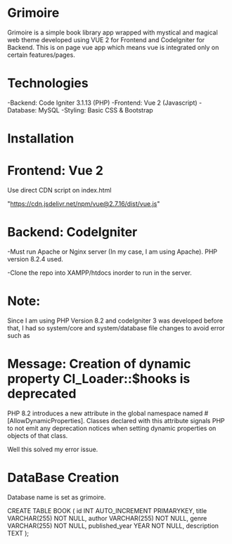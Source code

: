 # Grimoire
 Grimoire is a simple book library app wrapped with mystical and magical web theme developed using VUE 2 for Frontend and CodeIgniter for Backend.
 This is on page vue app which means vue is integrated only on certain features/pages. 

# Technologies
-Backend: Code Igniter 3.1.13 (PHP)
-Frontend: Vue 2 (Javascript)
-Database: MySQL
-Styling: Basic CSS & Bootstrap

# Installation

# Frontend: Vue 2

Use direct CDN script on index.html

"https://cdn.jsdelivr.net/npm/vue@2.7.16/dist/vue.js"

# Backend: CodeIgniter

-Must run Apache or Nginx server (In my case, I am using Apache).
PHP version 8.2.4 used.

-Clone the repo into XAMPP/htdocs inorder to run in the server. 

# Note:
 Since I am using PHP Version 8.2 and codeIgniter 3 was developed before that, I had so system/core and system/database file changes to avoid error such as
# Message: Creation of dynamic property CI_Loader::$hooks is deprecated

PHP 8.2 introduces a new attribute in the global namespace named             #[AllowDynamicProperties]. Classes declared with this attribute signals PHP to not emit any deprecation notices when setting dynamic properties on objects of that class.

Well this solved my error issue. 

# DataBase Creation

Database name is set as grimoire. 

CREATE TABLE BOOK (
    id INT AUTO_INCREMENT PRIMARYKEY,
    title VARCHAR(255) NOT NULL,
    author VARCHAR(255) NOT NULL,
    genre VARCHAR(255) NOT NULL,
    published_year YEAR NOT NULL,
    description TEXT
);




